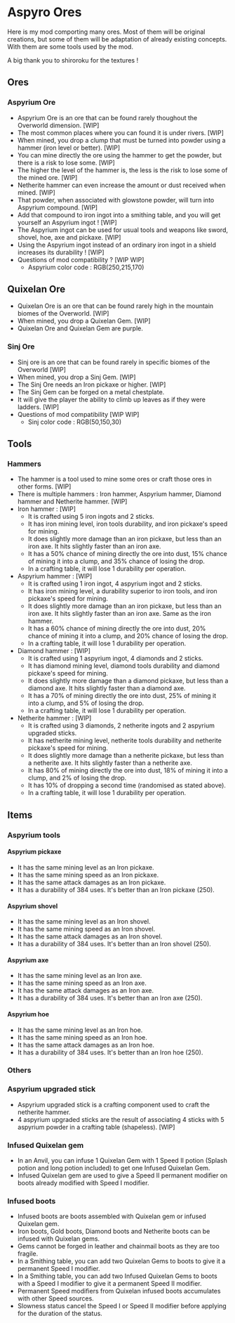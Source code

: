 # Aspyro Ores

Here is my mod comporting many ores. Most of them will be original creations, but some of them will be adaptation of already existing concepts.
With them are some tools used by the mod.

A big thank you to shiroroku for the textures !

## Ores

### Aspyrium Ore

- Aspyrium Ore is an ore that can be found rarely thoughout the Overworld dimension. [WIP]
- The most common places where you can found it is under rivers. [WIP] 
- When mined, you drop a clump that must be turned into powder using a hammer (iron level or better). [WIP]
- You can mine directly the ore using the hammer to get the powder, but there is a risk to lose some. [WIP]
- The higher the level of the hammer is, the less is the risk to lose some of the mined ore. [WIP] 
- Netherite hammer can even increase the amount or dust received when mined. [WIP]
- That powder, when associated with glowstone powder, will turn into Aspyrium compound. [WIP]
- Add that compound to iron ingot into a smithing table, and you will get yourself an Aspyrium ingot ! [WIP]
- The Aspyrium ingot can be used for usual tools and weapons like sword, shovel, hoe, axe and pickaxe. [WIP]
- Using the Aspyrium ingot instead of an ordinary iron ingot in a shield increases its durability ! [WIP]
- Questions of mod compatibility ? [WIP WIP]
  - Aspyrium color code : RGB(250,215,170)

## Quixelan Ore

- Quixelan Ore is an ore that can be found rarely high in the mountain biomes of the Overworld. [WIP]
- When mined, you drop a Quixelan Gem. [WIP]
- Quixelan Ore and Quixelan Gem are purple.

### Sinj Ore

- Sinj ore is an ore that can be found rarely in specific biomes of the Overworld [WIP]
- When mined, you drop a Sinj Gem. [WIP]
- The Sinj Ore needs an Iron pickaxe or higher. [WIP]
- The Sinj Gem can be forged on a metal chestplate. 
- It will give the player the ability to climb up leaves as if they were ladders. [WIP]
- Questions of mod compatibility [WIP WIP]
  - Sinj color code : RGB(50,150,30)

## Tools

### Hammers

- The hammer is a tool used to mine some ores or craft those ores in other forms. [WIP]
- There is multiple hammers : Iron hammer, Aspyrium hammer, Diamond hammer and Netherite hammer. [WIP]
- Iron hammer : [WIP]
  - It is crafted using 5 iron ingots and 2 sticks.
  - It has iron mining level, iron tools durability, and iron pickaxe's speed for mining. 
  - It does slightly more damage than an iron pickaxe, but less than an iron axe. It hits slightly faster than an iron axe.
  - It has a 50% chance of mining directly the ore into dust, 15% chance of mining it into a clump, and 35% chance of losing the drop.
  - In a crafting table, it will lose 1 durability per operation.
- Aspyrium hammer : [WIP]
  - It is crafted using 1 iron ingot, 4 aspyrium ingot and 2 sticks.
  - It has iron mining level, a durability superior to iron tools, and iron pickaxe's speed for mining.
  - It does slightly more damage than an iron pickaxe, but less than an iron axe. It hits slightly faster than an iron axe. Same as the iron hammer.
  - It has a 60% chance of mining directly the ore into dust, 20% chance of mining it into a clump, and 20% chance of losing the drop.
  - In a crafting table, it will lose 1 durability per operation.
- Diamond hammer : [WIP]
  - It is crafted using 1 aspyrium ingot, 4 diamonds and 2 sticks.
  - It has diamond mining level, diamond tools durability and diamond pickaxe's speed for mining.
  - It does slightly more damage than a diamond pickaxe, but less than a diamond axe. It hits slightly faster than a diamond axe.
  - It has a 70% of mining directly the ore into dust, 25% of mining it into a clump, and 5% of losing the drop.
  - In a crafting table, it will lose 1 durability per operation.
- Netherite hammer : [WIP]
  - It is crafted using 3 diamonds, 2 netherite ingots and 2 aspyrium upgraded sticks.
  - It has netherite mining level, netherite tools durability and netherite pickaxe's speed for mining.
  - It does slightly more damage than a netherite pickaxe, but less than a netherite axe. It hits slightly faster than a netherite axe.
  - It has 80% of mining directly the ore into dust, 18% of mining it into a clump, and 2% of losing the drop.
  - It has 10% of dropping a second time (randomised as stated above).
  - In a crafting table, it will lose 1 durability per operation.

## Items

### Aspyrium tools

#### Aspyrium pickaxe

- It has the same mining level as an Iron pickaxe.
- It has the same mining speed as an Iron pickaxe.
- It has the same attack damages as an Iron pickaxe.
- It has a durability of 384 uses. It's better than an Iron pickaxe (250).

#### Aspyrium shovel

- It has the same mining level as an Iron shovel.
- It has the same mining speed as an Iron shovel.
- It has the same attack damages as an Iron shovel.
- It has a durability of 384 uses. It's better than an Iron shovel (250).

#### Aspyrium axe

- It has the same mining level as an Iron axe.
- It has the same mining speed as an Iron axe.
- It has the same attack damages as an Iron axe.
- It has a durability of 384 uses. It's better than an Iron axe (250).

#### Aspyrium hoe

- It has the same mining level as an Iron hoe.
- It has the same mining speed as an Iron hoe.
- It has the same attack damages as an Iron hoe.
- It has a durability of 384 uses. It's better than an Iron hoe (250).

### Others

### Aspyrium upgraded stick

- Aspyrium upgraded stick is a crafting component used to craft the netherite hammer.
- 4 aspyrium upgraded sticks are the result of associating 4 sticks with 5 aspyrium powder in a crafting table (shapeless). [WIP]

### Infused Quixelan gem

- In an Anvil, you can infuse 1 Quixelan Gem with 1 Speed II potion (Splash potion and long potion included) to get one Infused Quixelan Gem.
- Infused Quixelan gem are used to give a Speed II permanent modifier on boots already modified with Speed I modifier.

### Infused boots

- Infused boots are boots assembled with Quixelan gem or infused Quixelan gem.
- Iron boots, Gold boots, Diamond boots and Netherite boots can be infused with Quixelan gems. 
- Gems cannot be forged in leather and chainmail boots as they are too fragile.
- In a Smithing table, you can add two Quixelan Gems to boots to give it a permanent Speed I modifier.
- In a Smithing table, you can add two Infused Quixelan Gems to boots with a Speed I modifier to give it
  a permanent Speed II modifier.
- Permanent Speed modifiers from Quixelan infused boots accumulates with other Speed sources.
- Slowness status cancel the Speed I or Speed II modifier before applying for the duration of the status.